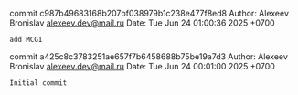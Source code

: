 commit c987b49683168b207bf038979b1c238e477f8ed8
Author: Alexeev Bronislav <alexeev.dev@mail.ru>
Date:   Tue Jun 24 01:00:36 2025 +0700

    add MCG1

commit a425c8c3783251ae657f7b6458688b75be19a7d3
Author: Alexeev Bronislav <alexeev.dev@mail.ru>
Date:   Tue Jun 24 00:01:00 2025 +0700

    Initial commit
